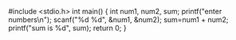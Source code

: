 #include <stdio.h>
int main()
{
    int num1, num2, sum;
    printf("enter numbers\n");
    scanf("%d %d", &num1, &num2);
    sum=num1 + num2;
    printf("sum is %d", sum);
    return 0;
}
